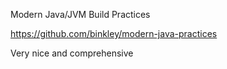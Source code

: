 Modern Java/JVM Build Practices

https://github.com/binkley/modern-java-practices

Very nice and comprehensive

